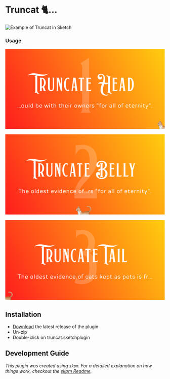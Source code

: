 # Truncat 🐈...

![Example of Truncat in Sketch](https://github.com/KevinGutowski/Truncat/blob/master/sketch-assets/truncatgif.gif?raw=true)

### Usage
![Truncate Head Option](https://github.com/KevinGutowski/Truncat/blob/master/sketch-assets/Example%201.png?raw=true)

![Truncate Belly](https://github.com/KevinGutowski/Truncat/blob/master/sketch-assets/Example%202.png?raw=true)

![Truncate Tail](https://github.com/KevinGutowski/Truncat/blob/master/sketch-assets/Example%203.png?raw=true)

## Installation

- [Download](../../releases/latest/download/truncat.sketchplugin.zip) the latest release of the plugin
- Un-zip
- Double-click on truncat.sketchplugin

## Development Guide

_This plugin was created using `skpm`. For a detailed explanation on how things work, checkout the [skpm Readme](https://github.com/skpm/skpm/blob/master/README.md)._

